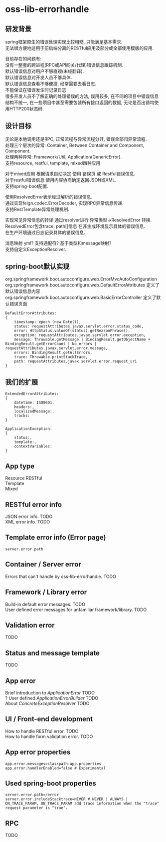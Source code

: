 # oss-lib-errorhandle  

## 研发背景  

spring框架原生的错误处理实现比较粗糙, 只能满足基本需求.  
无法很方便地适用于前后端分离的RESTful应用及部分或全部使用模版的应用.  

目前存在的问题有:  
没有一整套的跨进程(RPC或API网关/代理)错误信息跟踪机制.  
默认错误信息对用户不够直观(未经翻译).  
默认错误信息对开发人员不够具体.  
默认错误信息查看不够便捷, 经常需要去看日志.  
不能保证在错误发生时记录日志.  
很多开发人员不了解正确的处理错误的方法, 误用较多, 在不同的项目中错误信息结构不统一, 在一些项目中甚至需要包装所有接口返回的数据, 无论是否出错均使用HTTP200状态码.    

## 设计目标  
无论是本地调用还是RPC, 正常流程与异常流程分开, 错误全部归异常流程.  
处理三个层次的异常: Container, Between Container and Component, Component.  
处理两种异常: Framework/Util, Application(GenericError).  
支持resource, restful, template, mixed四种应用.  

对于mixed应用 根据请求自动决定 使用 错误页 或 Restful错误信息.  
对于restful错误信息 使用内容协商确定返回JSON或XML.  
支持spring-boot配置.  
  
使用ResolvedError表示经过解析的错误信息.  
通过实现feign.codec.ErrorDecoder, 实现RPC异常信息传递.  
支持RestTemplate异常处理机制.  
  
实现常见异常信息的转译 通过resolver进行 异常类型->ResolvedError 转换.  
ResolvedError包含trace, path[]信息 在非生成环境显示具体的错误信息.  
在生产环境通过日志记录具体的错误信息.  
  
消息映射 yml? 支持通配符? 基于类型和message映射?  
支持自定义ExceptionResolver.  

## spring-boot默认实现  
  
org.springframework.boot.autoconfigure.web.ErrorMvcAutoConfiguration  
org.springframework.boot.autoconfigure.web.DefaultErrorAttributes    定义了默认错误信息内容  
org.springframework.boot.autoconfigure.web.BasicErrorController      定义了默认错误页面  
  

    DefaultErrorAttributes:
    {
        timestamp: epoch (new Date()),
        status: requestAttributes.javax.servlet.error.status_code,
        error: HttpStatus.valueOf(status).getReasonPhrase(),
        exception: requestAttributes.javax.servlet.error.exception,
        message: Throwable.getMessage | BindingResult.getObjectName + BindingResult.getErrorCount | No errors | requestAttributes.javax.servlet.error.message,
        errors: BindingResult.getAllErrors,
        trace: Throwable.printStackTrace,
        path: requestAttributes.javax.servlet.error.request_uri
    }


## 我们的扩展

    ExtendedErrorAttributes:
    {
        datetime: ISO8601,
        headers:,
        localizedMessage:,
        tracks:
    }

    ApplicationException:
    {
        status:,
        template:,
        contextVariables:
    }


## App type

  Resource
  RESTful  
  Template  
  Mixed  

## RESTful error info

  JSON error info. TODO  
  XML error info. TODO  

## Template error info (Error page)

    server.error.path

## Container / Server error

  Errors that can't handle by oss-lib-errorhandle. TODO  

## Framework / Library error

  Build-in default error messages. TODO  
  User defined error messages for unfamiliar framework/library. TODO  

## Validation error

  TODO

## Status and message template

  TODO

## App error  
  
Brief introduction to *ApplicationError* TODO  
? User defined *ApplicationErrorBuilder* TODO  
About *ConcreteExceptionResolver* TODO  
  
## UI / Front-end development

  How to handle RESTful error. TODO  
  How to handle form validation error. TODO  

## App error properties

    app.error.messages=classpath:app.properties
    app.error.handlerEnabled=false # Experimental

## Used spring-boot properties

    server.error.path=/error
    server.error.includeStacktrace=NEVER # NEVER | ALWAYS | ON_TRACE_PARAM, ON_TRACE_PARAM add trace information when the "trace" request parameter is "true".

## RPC

  TODO  
